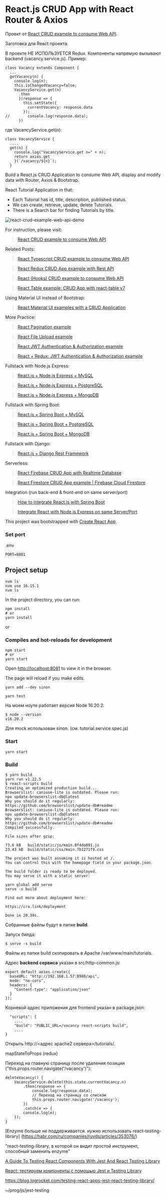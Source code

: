 # React.js CRUD App with React Router & Axios

Проект от [React CRUD example to consume Web API](https://bezkoder.com/react-crud-web-api/). 

Заготовка для React проекта.

В проекте НЕ ИСПОЛЬЗУЕТСЯ Redux. Компоненты напрямую вызывают backend (vacancy.service.js). Пример:

````shell
class Vacancy extends Component {
  ...
  getVacancy(n) {
    console.log(n);
    this.isChangedVacancy=false;
    VacancyService.get(n)  
      .then
      }(response => {
        this.setState({
          currentVacancy: response.data
        });
//        console.log(response.data);
      })

````

где VacancyService.get(n): 

````shell
class VacancyService {
  ....
  get(n) {
    console.log("VacancyService.get n=" + n);
    return axios.get
    }(`/vacancy/${n}`);
  }

````

Build a React.js CRUD Application to consume Web API, display and modify data with Router, Axios & Bootstrap.

React Tutorial Application in that:
- Each Tutorial has id, title, description, published status.
- We can create, retrieve, update, delete Tutorials.
- There is a Search bar for finding Tutorials by title.

![react-crud-example-web-api-demo](react-crud-example-web-api-demo.png)

For instruction, please visit:
> [React CRUD example to consume Web API](https://bezkoder.com/react-crud-web-api/)

Related Posts:
> [React Typescript CRUD example to consume Web API](https://bezkoder.com/react-typescript-axios/)

> [React Redux CRUD App example with Rest API](https://bezkoder.com/react-redux-crud-example/)

> [React (Hooks) CRUD example to consume Web API](https://bezkoder.com/react-hooks-crud-axios-api/)

> [React Table example: CRUD App with react-table v7](https://bezkoder.com/react-table-example-hooks-crud/)

Using Material UI instead of Bootstrap:
> [React Material UI examples with a CRUD Application](https://bezkoder.com/react-material-ui-examples-crud/)

More Practice:
> [React Pagination example](https://bezkoder.com/react-pagination-material-ui/)

> [React File Upload example](https://bezkoder.com/react-file-upload-axios/)

> [React JWT Authentication & Authorization example](https://bezkoder.com/react-jwt-auth/)

> [React + Redux: JWT Authentication & Authorization example](https://bezkoder.com/react-redux-jwt-auth/)

Fullstack with Node.js Express:
> [React.js + Node.js Express + MySQL](https://bezkoder.com/react-node-express-mysql/)

> [React.js + Node.js Express + PostgreSQL](https://bezkoder.com/react-node-express-postgresql/)

> [React.js + Node.js Express + MongoDB](https://bezkoder.com/react-node-express-mongodb-mern-stack/)

Fullstack with Spring Boot:
> [React.js + Spring Boot + MySQL](https://bezkoder.com/react-spring-boot-crud/)

> [React.js + Spring Boot + PostgreSQL](https://bezkoder.com/spring-boot-react-postgresql/)

> [React.js + Spring Boot + MongoDB](https://bezkoder.com/react-spring-boot-mongodb/)

Fullstack with Django:

> [React.js + Django Rest Framework](https://bezkoder.com/django-react-axios-rest-framework/)

Serverless:
> [React Firebase CRUD App with Realtime Database](https://bezkoder.com/react-firebase-crud/)

> [React Firestore CRUD App example | Firebase Cloud Firestore](https://bezkoder.com/react-firestore-crud/)

Integration (run back-end & front-end on same server/port)
> [How to integrate React.js with Spring Boot](https://bezkoder.com/integrate-reactjs-spring-boot/)

> [Integrate React with Node.js Express on same Server/Port](https://bezkoder.com/integrate-react-express-same-server-port/)


This project was bootstrapped with [Create React App](https://github.com/facebook/create-react-app).

### Set port
.env
```
PORT=8081
```

## Project setup

````shell
nvm ls
nvm use 16.15.1
nvm ls
````

In the project directory, you can run:

```
npm install
# or
yarn install
```

or

### Compiles and hot-reloads for development

```
npm start
# or
yarn start
```

Open [http://localhost:8081](http://localhost:8081) to view it in the browser.

The page will reload if you make edits.


````shell
yarn add --dev sinon
````

````shell
yarn test
````

На моем ноуте работает версия Node 16.20.2:

````shell
$ node --version
v16.20.2
````

Для mock использован sinon. (см. tutorial.service.spec.js)

### Start

````shell
yarn start
````

### Build

````shell
$ yarn build
yarn run v1.22.5
$ react-scripts build
Creating an optimized production build...
Browserslist: caniuse-lite is outdated. Please run:
npx update-browserslist-db@latest
Why you should do it regularly: https://github.com/browserslist/update-db#readme
Browserslist: caniuse-lite is outdated. Please run:
npx update-browserslist-db@latest
Why you should do it regularly: https://github.com/browserslist/update-db#readme
Compiled successfully.

File sizes after gzip:

73.6 kB   build/static/js/main.0f4da891.js
23.43 kB  build/static/css/main.7b1271f9.css

The project was built assuming it is hosted at /.
You can control this with the homepage field in your package.json.

The build folder is ready to be deployed.
You may serve it with a static server:

yarn global add serve
serve -s build

Find out more about deployment here:

https://cra.link/deployment

Done in 28.39s.

````
Собранные файлы будут в папке __build__.

Запуск билда:

````shell
$ serve -s build
````

Файлы из папки build скопировать в Apache /var/www/main/tutorials.

Адрес __backend сервиса__  указан в src/http-common.js:

````shell
export default axios.create({
  baseURL: "http://192.168.1.57:8980/api",
  mode: "no-cors",
  headers: {
    "Content-type": "application/json"
  }
});
````

Корневой адрес приложения для frontend указан в package.json:

````shell
  "scripts": {
    ....
    "build": "PUBLIC_URL=/vacancy react-scripts build",
    ....
}
````

Открыть http://<адрес apache2 сервера>/tutorials/.

mapStateToProps (redux) 


Переход на главную страницу после удаления позиции ("this.props.router.navigate('/vacancy')"):

````shell
deleteVacancy() {    
    VacancyService.delete(this.state.currentVacancy.n)
        .then(response => {
            console.log(response.data);
            // Переход на страницу со списком
            this.props.router.navigate('/vacancy');
        })
        .catch(e => {
        console.log(e);
    });
}

````

[Enzyme больше не поддерживается. нужно использовать react-testing-library] (https://habr.com/ru/companies/ruvds/articles/353076/)

"react-testing-library, в которой он видит простой инструмент, способный заменить enzyme"

[A Guide To Testing React Components With Jest And React Testing Library](https://keploy.io/blog/community/a-guide-to-testing-react-components-with-jest-and-react-testing-library)

[React: тестируем компоненты с помощью Jest и Testing Library](https://habr.com/ru/companies/timeweb/articles/670480/)

https://blog.logrocket.com/testing-react-apps-jest-react-testing-library/

~/prog/js/jest-testing

